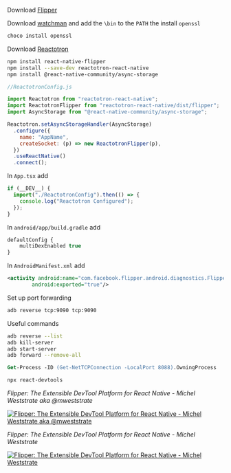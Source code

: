Download [Flipper](https://fbflipper.com/)

Download [watchman](https://github.com/facebook/watchman/releases) and add the `\bin` to the `PATH`
the install `openssl`

```bash
choco install openssl
```

Download [Reactotron](https://github.com/infinitered/reactotron/releases)

```bash
npm install react-native-flipper
npm install --save-dev reactotron-react-native
npm install @react-native-community/async-storage
```

```js
//ReactotronConfig.js

import Reactotron from "reactotron-react-native";
import ReactotronFlipper from "reactotron-react-native/dist/flipper";
import AsyncStorage from "@react-native-community/async-storage";

Reactotron.setAsyncStorageHandler(AsyncStorage)
  .configure({
    name: "AppName",
    createSocket: (p) => new ReactotronFlipper(p),
  })
  .useReactNative()
  .connect();
```

In `App.tsx` add

```js
if (__DEV__) {
  import("./ReactotronConfig").then(() => {
    console.log("Reactotron Configured");
  });
}
```

In `android/app/build.gradle` add

```js
defaultConfig {
    multiDexEnabled true
}
```

In `AndroidManifest.xml` add

```xml
<activity android:name="com.facebook.flipper.android.diagnostics.FlipperDiagnosticActivity"
        android:exported="true"/>
```

Set up port forwarding

```bash
adb reverse tcp:9090 tcp:9090
```

Useful commands

```bash
adb reverse --list
adb kill-server
adb start-server
adb forward --remove-all
```

```ps
Get-Process -ID (Get-NetTCPConnection -LocalPort 8088).OwningProcess
```

```bash
npx react-devtools
```

_Flipper: The Extensible DevTool Platform for React Native - Michel Weststrate aka @mweststrate_

[![Flipper: The Extensible DevTool Platform for React Native - Michel Weststrate aka @mweststrate](https://img.youtube.com/vi/WltZTn3ODW4/0.jpg)](https://www.youtube.com/watch?v=WltZTn3ODW4)

_Flipper: The Extensible DevTool Platform for React Native - Michel Weststrate_

[![Flipper: The Extensible DevTool Platform for React Native - Michel Weststrate](https://img.youtube.com/vi/bI1VEXVzNXs/0.jpg)](https://www.youtube.com/watch?v=bI1VEXVzNXs)
